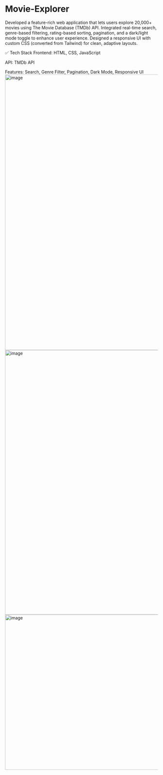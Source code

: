 # Movie-Explorer
Developed a feature-rich web application that lets users explore 20,000+ movies using The Movie Database (TMDb) API. Integrated real-time search, genre-based filtering, rating-based sorting, pagination, and a dark/light mode toggle to enhance user experience. Designed a responsive UI with custom CSS (converted from Tailwind) for clean, adaptive layouts.

✅ Tech Stack
Frontend: HTML, CSS, JavaScript

API: TMDb API

Features: Search, Genre Filter, Pagination, Dark Mode, Responsive UI
<img width="1895" height="904" alt="image" src="https://github.com/user-attachments/assets/ece93945-a709-4d7b-9a1c-d6a24093e465" />
<img width="1903" height="868" alt="image" src="https://github.com/user-attachments/assets/82b9358d-e659-4d39-9cd9-938e8e72f84a" />
<img width="1903" height="509" alt="image" src="https://github.com/user-attachments/assets/e1db9db8-576a-4b70-ac31-45195a77ecff" />

